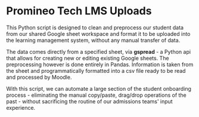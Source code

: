 # Promineo Tech LMS Uploads

This Python script is designed to clean and preprocess our student data from our shared Google sheet workspace and format it to be uploaded into the learning management system, without any manual transfer of data.

The data comes directly from a specified sheet, via **gspread** - a Python api that allows for creating new or editing existing Google sheets. The preprocessing however is done entirely in Pandas. Information is taken from the sheet and programmatically formatted into a csv file ready to be read and processed by Moodle.

With this script, we can automate a large section of the student onboarding process - eliminating the manual copy/paste, drag/drop operations of the past - without sacrificing the routine of our admissions teams' input experience.